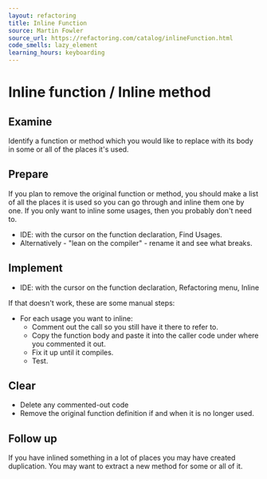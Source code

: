 ```yaml
---
layout: refactoring
title: Inline Function
source: Martin Fowler
source_url: https://refactoring.com/catalog/inlineFunction.html
code_smells: lazy_element
learning_hours: keyboarding
---
```


# Inline function / Inline method

## Examine
Identify a function or method which you would like to replace with its body in some or all of the places it's used. 

## Prepare
If you plan to remove the original function or method, you should make a list of all the places it is used so you can go through and inline them one by one. If you only want to inline some usages, then you probably don't need to.

* IDE: with the cursor on the function declaration, Find Usages.
* Alternatively - "lean on the compiler" - rename it and see what breaks.

## Implement
* IDE: with the cursor on the function declaration, Refactoring menu, Inline

If that doesn't work, these are some manual steps:
* For each usage you want to inline: 
  * Comment out the call so you still have it there to refer to. 
  * Copy the function body and paste it into the caller code under where you commented it out. 
  * Fix it up until it compiles.
  * Test.

## Clear
* Delete any commented-out code
* Remove the original function definition if and when it is no longer used.

## Follow up
If you have inlined something in a lot of places you may have created duplication. You may want to extract a new method for some or all of it.